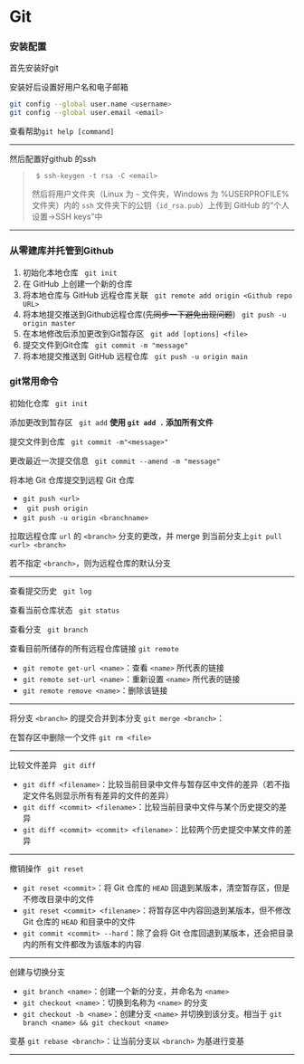 # Git



### 安装配置

首先安装好git

安装好后设置好用户名和电子邮箱

```bash
git config --global user.name <username>
git config --global user.email <email>
```

查看帮助`git help [command]`

---



然后配置好github 的ssh

> ` $ ssh-keygen -t rsa -C <email>` 
>
> 然后将用户文件夹（Linux 为 `~` 文件夹，Windows 为 %USERPROFILE% 文件夹）内的 `ssh` 文件夹下的公钥（`id_rsa.pub`）上传到 GitHub 的“个人设置->SSH keys”中

---



### 从零建库并托管到Github

1. 初始化本地仓库 ` git init`
2. 在 GitHub 上创建一个新的仓库 
3. 将本地仓库与 GitHub 远程仓库关联  ` git remote add origin <Github repo URL>`
4. 将本地提交推送到Github远程仓库(~~先同步一下避免出现问题~~)  ` git push -u origin master`
5. 在本地修改后添加更改到Git暂存区  ` git add [options] <file>`
6. 提交文件到Git仓库 ` git commit -m "message"` 
7. 将本地提交推送到 GitHub 远程仓库  ` git push -u origin main`



### git常用命令



初始化仓库 ` git init`

添加更改到暂存区 ` git add`   **使用 `git add .` 添加所有文件**

提交文件到仓库 ` git commit -m"<message>"`

更改最近一次提交信息 ` git commit --amend -m "message"`

将本地 Git 仓库提交到远程 Git 仓库 

- `git push <url>`
- ` git push origin` 
- `git push -u origin <branchname>`

拉取远程仓库 `url` 的 `<branch>` 分支的更改，并 merge 到当前分支上`git pull <url> <branch> `

若不指定 `<branch>`，则为远程仓库的默认分支

---

查看提交历史 ` git log`

查看当前仓库状态 ` git status`

查看分支 ` git branch`

查看目前所储存的所有远程仓库链接 `git remote`

- `git remote get-url <name>`：查看 `<name>` 所代表的链接
- `git remote set-url <name>`：重新设置 `<name>` 所代表的链接
- `git remote remove <name>`：删除该链接

---

将分支 `<branch>` 的提交合并到本分支 `git merge <branch>`：

在暂存区中删除一个文件 `git rm <file>`

---

比较文件差异  ` git diff`

- `git diff <filename>`：比较当前目录中文件与暂存区中文件的差异（若不指定文件名则显示所有有差异的文件的差异）
- `git diff <commit> <filename>`：比较当前目录中文件与某个历史提交的差异
- `git diff <commit> <commit> <filename>`：比较两个历史提交中某文件的差异

---

撤销操作  ` git reset`

- `git reset <commit>`：将 Git 仓库的 `HEAD` 回退到某版本，清空暂存区，但是不修改目录中的文件
- `git reset <commit> <filename>`：将暂存区中内容回退到某版本，但不修改 Git 仓库的 `HEAD` 和目录中的文件
- `git commit <commit> --hard`：除了会将 Git 仓库回退到某版本，还会把目录内的所有文件都改为该版本的内容

---

创建与切换分支

- `git branch <name>`：创建一个新的分支，并命名为 `<name>`
- `git checkout <name>`：切换到名称为 `<name>` 的分支
- `git checkout -b <name>`：创建分支 `<name>` 并切换到该分支。相当于 `git branch <name> && git checkout <name>`

变基 `git rebase <branch>`：让当前分支以 `<branch>` 为基进行变基

---













 







  














